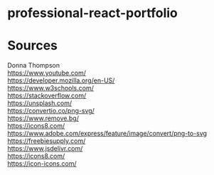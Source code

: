 # professional-react-portfolio

# Sources

Donna Thompson </br>
https://www.youtube.com/</br>
https://developer.mozilla.org/en-US/</br>
https://www.w3schools.com/</br>
https://stackoverflow.com/</br>
https://unsplash.com/</br>
https://convertio.co/png-svg/</br>
https://www.remove.bg/</br>
https://icons8.com/</br>
https://www.adobe.com/express/feature/image/convert/png-to-svg</br>
https://freebiesupply.com/ </br>
https://www.jsdelivr.com/ </br>
https://icons8.com/ </br>
https://icon-icons.com/ </br>
